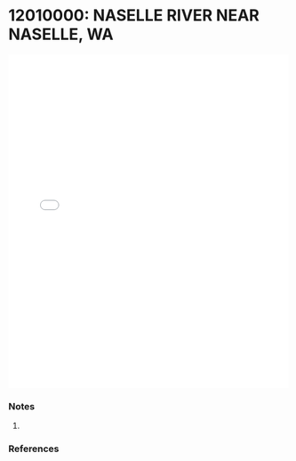 # 12010000: NASELLE RIVER NEAR NASELLE, WA

<iframe src="/distribution_estimation/_static/stations/12010000_fdc.html" width="100%" height="600" frameborder="0"></iframe>

### Notes
1. 

### References

